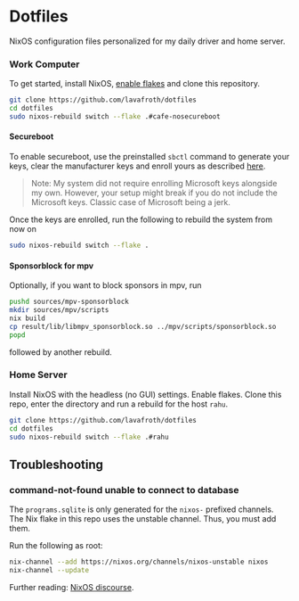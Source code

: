 # Dotfiles

NixOS configuration files personalized for my daily driver and home server.

### Work Computer

To get started, install NixOS, [enable flakes](https://nixos.wiki/wiki/Flakes#NixOS)
and clone this repository.

```sh
git clone https://github.com/lavafroth/dotfiles
cd dotfiles
sudo nixos-rebuild switch --flake .#cafe-nosecureboot
```

#### Secureboot

To enable secureboot, use the preinstalled `sbctl` command to generate your keys,
clear the manufacturer keys and enroll yours as described [here](https://github.com/nix-community/lanzaboote/blob/master/docs/QUICK_START.md).

> Note: My system did not require enrolling Microsoft keys alongside my own. However, your setup might break if you do not include the Microsoft keys. Classic case of Microsoft being a jerk.

Once the keys are enrolled, run the following to rebuild the system from now on

```sh
sudo nixos-rebuild switch --flake .
```

#### Sponsorblock for mpv

Optionally, if you want to block sponsors in mpv, run

```sh
pushd sources/mpv-sponsorblock
mkdir sources/mpv/scripts
nix build
cp result/lib/libmpv_sponsorblock.so ../mpv/scripts/sponsorblock.so
popd
```

followed by another rebuild.

### Home Server

Install NixOS with the headless (no GUI) settings. Enable flakes.
Clone this repo, enter the directory and run a rebuild for the host `rahu`.

```sh
git clone https://github.com/lavafroth/dotfiles
cd dotfiles
sudo nixos-rebuild switch --flake .#rahu
```

## Troubleshooting

### command-not-found unable to connect to database

The `programs.sqlite` is only generated for the `nixos-` prefixed channels.
The Nix flake in this repo uses the unstable channel. Thus, you must add them.

Run the following as root:

```sh
nix-channel --add https://nixos.org/channels/nixos-unstable nixos
nix-channel --update
```

Further reading: [NixOS discourse](https://discourse.nixos.org/t/command-not-found-unable-to-open-database/3807).
